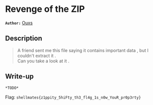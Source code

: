 # Revenge of the ZIP

**`Author:`** [Ouxs](https://github.com/ouxs-19)

## Description

> A friend sent me this file saying it contains important data , but I couldn't extract it .  
> Can you take a look at it .

## Write-up
	*TODO*

Flag: `shellmates{z1ppity_5hiFty_th3_fl4g_1s_n0w_YouR_pr0p3rty}`
